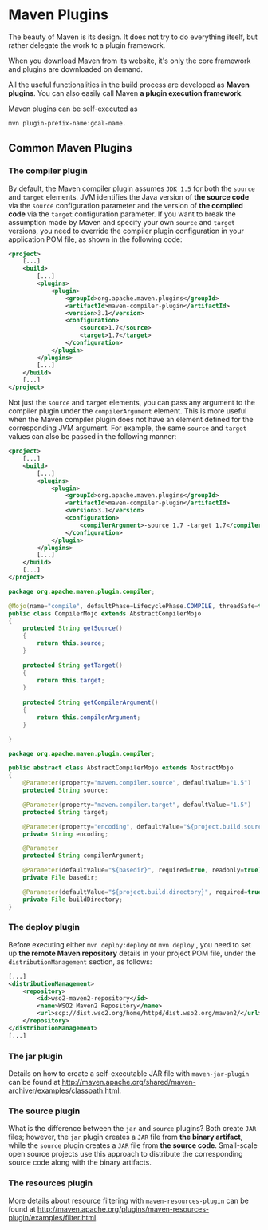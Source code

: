 # Maven Plugins

The beauty of Maven is its design. It does not try to do everything itself, but rather delegate the work to a plugin framework. 

When you download Maven from its website, it's only the core framework and plugins are downloaded on demand. 

All the useful functionalities in the build process are developed as **Maven plugins**. You can also easily call Maven **a plugin execution framework**.


Maven plugins can be self-executed as

```bash
mvn plugin-prefix-name:goal-name.
```

## Common Maven Plugins

### The compiler plugin

By default, the Maven compiler plugin assumes `JDK 1.5` for both the `source` and `target` elements. JVM identifies the Java version of **the source code** via the `source` configuration parameter and the version of **the compiled code** via the `target` configuration parameter. If you want to break the assumption made by Maven and
specify your own `source` and `target` versions, you need to override the compiler
plugin configuration in your application POM file, as shown in the following code:

```xml
<project>
    [...]
    <build>
        [...]
        <plugins>
            <plugin>
                <groupId>org.apache.maven.plugins</groupId>
                <artifactId>maven-compiler-plugin</artifactId>
                <version>3.1</version>
                <configuration>
                    <source>1.7</source>
                    <target>1.7</target>
                </configuration>
            </plugin>
        </plugins>
        [...]
    </build>
    [...]
</project>
```

Not just the `source` and `target` elements, you can pass any argument to the compiler plugin under the `compilerArgument` element. This is more useful when the Maven compiler plugin does not have an element defined for the corresponding JVM argument. For example, the same `source` and `target` values can also be passed in the following manner:

```xml
<project>
    [...]
    <build>
        [...]
        <plugins>
            <plugin>
                <groupId>org.apache.maven.plugins</groupId>
                <artifactId>maven-compiler-plugin</artifactId>
                <version>3.1</version>
                <configuration>
                    <compilerArgument>-source 1.7 -target 1.7</compilerArgument>
                </configuration>
            </plugin>
        </plugins>
        [...]
    </build>
    [...]
</project>
```


```java
package org.apache.maven.plugin.compiler;

@Mojo(name="compile", defaultPhase=LifecyclePhase.COMPILE, threadSafe=true)
public class CompilerMojo extends AbstractCompilerMojo
{
    protected String getSource()
    {
        return this.source;
    }
    
    protected String getTarget()
    {
        return this.target;
    }
    
    protected String getCompilerArgument()
    {
        return this.compilerArgument;
    }

}

```

```java
package org.apache.maven.plugin.compiler;

public abstract class AbstractCompilerMojo extends AbstractMojo
{
    @Parameter(property="maven.compiler.source", defaultValue="1.5")
    protected String source;

    @Parameter(property="maven.compiler.target", defaultValue="1.5")
    protected String target;

    @Parameter(property="encoding", defaultValue="${project.build.sourceEncoding}")
    private String encoding;

    @Parameter
    protected String compilerArgument;

    @Parameter(defaultValue="${basedir}", required=true, readonly=true)
    private File basedir;

    @Parameter(defaultValue="${project.build.directory}", required=true, readonly=true)
    private File buildDirectory;
}

```

### The deploy plugin

Before executing either `mvn deploy:deploy` or `mvn deploy` , you need to set up **the remote Maven repository** details in your project POM file, under the `distributionManagement` section, as follows:


```xml
[...]
<distributionManagement>
    <repository>
        <id>wso2-maven2-repository</id>
        <name>WSO2 Maven2 Repository</name>
        <url>scp://dist.wso2.org/home/httpd/dist.wso2.org/maven2/</url>
    </repository>
</distributionManagement>
[...]
```

### The jar plugin

Details on how to create a self-executable JAR file with `maven-jar-plugin` can be found at http://maven.apache.org/shared/maven-archiver/examples/classpath.html.

### The source plugin

What is the difference between the `jar` and `source` plugins? Both create `JAR` files;
however, the `jar` plugin creates a `JAR` file from **the binary artifact**, while the `source` plugin creates a `JAR` file from **the source code**. Small-scale open source projects use this approach to distribute the corresponding source code along with the binary artifacts.

### The resources plugin

More details about resource filtering with `maven-resources-plugin` can be found at http://maven.apache.org/plugins/maven-resources-plugin/examples/filter.html.






